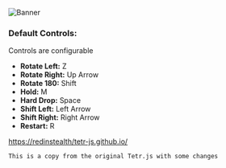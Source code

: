 ![Banner](tetr-js/tetrjslogoenhanced/svg)

### Default Controls:

Controls are configurable

- **Rotate Left:** Z
- **Rotate Right:** Up Arrow
- **Rotate 180:** Shift
- **Hold:** M
- **Hard Drop:** Space
- **Shift Left:** Left Arrow
- **Shift Right:** Right Arrow
- **Restart:** R

[https://redinstealth/tetr-js.github.io/](https://redinstealth/tetr-js.github.io/)

```
This is a copy from the original Tetr.js with some changes
```
